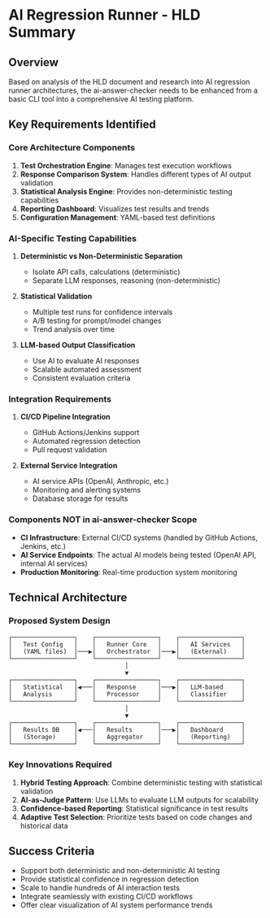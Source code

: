 # AI Regression Runner - HLD Summary

## Overview
Based on analysis of the HLD document and research into AI regression runner architectures, the ai-answer-checker needs to be enhanced from a basic CLI tool into a comprehensive AI testing platform.

## Key Requirements Identified

### Core Architecture Components
1. **Test Orchestration Engine**: Manages test execution workflows
2. **Response Comparison System**: Handles different types of AI output validation
3. **Statistical Analysis Engine**: Provides non-deterministic testing capabilities
4. **Reporting Dashboard**: Visualizes test results and trends
5. **Configuration Management**: YAML-based test definitions

### AI-Specific Testing Capabilities
1. **Deterministic vs Non-Deterministic Separation**
   - Isolate API calls, calculations (deterministic)
   - Separate LLM responses, reasoning (non-deterministic)

2. **Statistical Validation**
   - Multiple test runs for confidence intervals
   - A/B testing for prompt/model changes
   - Trend analysis over time

3. **LLM-based Output Classification**
   - Use AI to evaluate AI responses
   - Scalable automated assessment
   - Consistent evaluation criteria

### Integration Requirements
1. **CI/CD Pipeline Integration**
   - GitHub Actions/Jenkins support
   - Automated regression detection
   - Pull request validation

2. **External Service Integration**
   - AI service APIs (OpenAI, Anthropic, etc.)
   - Monitoring and alerting systems
   - Database storage for results

### Components NOT in ai-answer-checker Scope
- **CI Infrastructure**: External CI/CD systems (handled by GitHub Actions, Jenkins, etc.)
- **AI Service Endpoints**: The actual AI models being tested (OpenAI API, internal AI services)
- **Production Monitoring**: Real-time production system monitoring

## Technical Architecture

### Proposed System Design
```
┌─────────────────┐    ┌─────────────────┐    ┌─────────────────┐
│   Test Config   │    │   Runner Core   │    │   AI Services   │
│   (YAML files)  │───▶│   Orchestrator  │───▶│   (External)    │
└─────────────────┘    └─────────────────┘    └─────────────────┘
                                │
                                ▼
┌─────────────────┐    ┌─────────────────┐    ┌─────────────────┐
│   Statistical   │◀───│   Response      │───▶│   LLM-based     │
│   Analysis      │    │   Processor     │    │   Classifier    │
└─────────────────┘    └─────────────────┘    └─────────────────┘
                                │
                                ▼
┌─────────────────┐    ┌─────────────────┐    ┌─────────────────┐
│   Results DB    │◀───│   Results       │───▶│   Dashboard     │
│   (Storage)     │    │   Aggregator    │    │   (Reporting)   │
└─────────────────┘    └─────────────────┘    └─────────────────┘
```

### Key Innovations Required
1. **Hybrid Testing Approach**: Combine deterministic testing with statistical validation
2. **AI-as-Judge Pattern**: Use LLMs to evaluate LLM outputs for scalability
3. **Confidence-based Reporting**: Statistical significance in test results
4. **Adaptive Test Selection**: Prioritize tests based on code changes and historical data

## Success Criteria
- Support both deterministic and non-deterministic AI testing
- Provide statistical confidence in regression detection
- Scale to handle hundreds of AI interaction tests
- Integrate seamlessly with existing CI/CD workflows
- Offer clear visualization of AI system performance trends